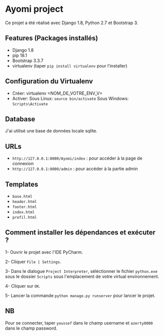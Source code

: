 # Ayomi project
Ce projet a été réalisé avec Django 1.8, Python 2.7 et Bootstrap 3.

## Features (Packages installés)
* Django     1.8
* pip        18.1
* Bootstrap 3.3.7
* virtualenv (taper `pip install virtualenv` pour l'installer)

## Configuration du Virtualenv
 * Créer: virtualenv <NOM_DE_VOTRE_ENV_V> 
 * Activer: Sous Linux: `source bin/activate` 
            Sous Windows: `Scripts\Activate`

## Database 
J'ai utilisé une base de données locale sqlite.

## URLs
* ``http://127.0.0.1:8000/Ayomi/index`` : pour accéder à la page de connexion
* ``http://127.0.0.1:8000/admin`` : pour accéder à la partie admin

## Templates
* ``base.html``
* ``header.html``
* ``footer.html``
* ``index.html``
* ``profil.html``

## Comment installer les dépendances et exécuter ?

1- Ouvrir le projet avec l'IDE PyCharm.

2- Cliquer `File | Settings`.

3- Dans le dialogue `Project Interpreter`, séléctionner le fichier `python.exe` sous le dossier `Scripts` sous l'emplacement de votre virtual environnement.

4- Cliquer sur `OK`.

5- Lancer la commande `python manage.py runserver` pour lancer le projet.

## NB
Pour se connecter, taper `youssef` dans le champ username et `azerty0000` dans le champ password.

